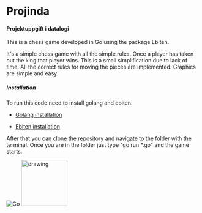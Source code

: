 # Projinda
#### Projektuppgift i datalogi

This is a chess game developed in Go using the package Ebiten.

It's a simple chess game with all the simple rules. 
Once a player has taken out the king that player wins. This is a small simplification due to lack of time. 
All the correct rules for moving the pieces are implemented.
Graphics are simple and easy.

##### Installation
To run this code need to install golang and ebiten.

- [Golang installation](https://golang.org/doc/install)

- [Ebiten installation](https://github.com/hajimehoshi/ebiten/wiki/Installation)

After that you can clone the repository and navigate to the folder with the terminal.
Once you are in the folder just type "go run *.go" and the game starts.


![Go](https://golang.org/doc/gopher/pkg.png)
<img src="https://hajimehoshi.github.io/ebiten/images/logo.svg" alt="drawing" width="120" height="120"/>
